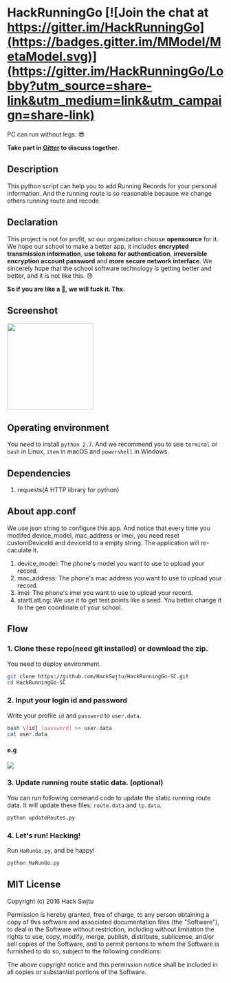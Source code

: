 # HackRunningGo [![Join the chat at https://gitter.im/HackRunningGo](https://badges.gitter.im/MModel/MetaModel.svg)](https://gitter.im/HackRunningGo/Lobby?utm_source=share-link&utm_medium=link&utm_campaign=share-link)


PC can run without legs. 😎

**Take part in [Gitter](https://gitter.im/HackRunningGo/Lobby?utm_source=share-link&utm_medium=link&utm_campaign=share-link) to discuss together.**

## Description

This python script can help you to add Running Records for your personal information. And the running route is so reasonable because we change others running route and recode.

## Declaration

This project is not for profit, so our organization choose **opensource** for it. 
We hope our school to make a better app, it includes **encrypted transmission information**, **use tokens for authentication**, **irreversible encryption account password** and **more secure network interface**. We sincerely hope that the school software technology is getting better and better, and it is not like this. 😓

**So if you are like a 💩, we will fuck it. Thx.**


## Screenshot

<img src="/screenshot/ss.png" width="200px" />

## Operating environment

You need to install `python 2.7`. 
And we recommend you to use `terminal` or `bash` in Linux, `item` in macOS and `powershell` in Windows.

## Dependencies

1. requests(A HTTP library for python)

## About app.conf

We use json string to configure this app. And notice that every time you modifed device_model, mac_address or imei, you need reset customDeviceId and deviceId to a empty string. The application will re-caculate it.

1. device_model: The phone's model you want to use to upload your record.
2. mac_address: The phone's mac address you want to use to upload your record.
3. imei: The phone's imei you want to use to upload your record.
4. startLatLng: We use it to get test points like a seed. You better change it to the geo coordinate of your school.

## Flow

### 1. Clone these repo(need git installed) or download the zip.

You need to deploy environment. 

```bash
git clone https://github.com/HackSwjtu/HackRunningGo-SC.git 
cd HackRunningGo-SC
```


### 2. Input your login id and password

Write your profile `id` and `password` to `user.data`.

```bash
bash \[id] [password] >> user.data
cat user.data
```

#### e.g

![](/screenshot/ss2.png)


### 3. Update running route static data. (optional)

You can run following command code to update the static running route data. It will update these files: `route.data` and `tp.data`.

```bash
python updateRoutes.py
```


### 4. Let's run! Hacking!

Run `HaRunGo.py`, and be happy! 

```bash
python HaRunGo.py
```

## MIT License

Copyright (c) 2016 Hack Swjtu

Permission is hereby granted, free of charge, to any person obtaining a copy
of this software and associated documentation files (the "Software"), to deal
in the Software without restriction, including without limitation the rights
to use, copy, modify, merge, publish, distribute, sublicense, and/or sell
copies of the Software, and to permit persons to whom the Software is
furnished to do so, subject to the following conditions:

The above copyright notice and this permission notice shall be included in all
copies or substantial portions of the Software.







